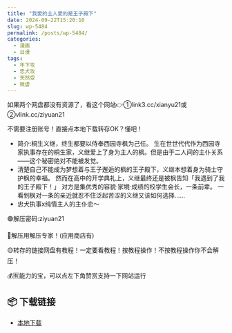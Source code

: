 ```yaml
---
title: "我愛的主人愛的是王子殿下"
date: 2024-09-22T15:20:10
slug: wp-5484
permalink: /posts/wp-5484/
categories:
  - 漫画
  - 日漫
tags:
  - 年下攻
  - 忠犬攻
  - 天然受
  - 微虐
---
```


如果两个网盘都没有资源了，看这个网站👉①link3.cc/xianyu21或②vlink.cc/ziyuan21

不需要注册账号！直接点本地下载转存OK？懂吧！

*   简介:桐生义继，终生都要以侍奉西园寺枫为己任。 生在世世代代作为西园寺家执事存在的桐生家，义继爱上了身为主人的枫。但是由于二人间的主仆关系——这个秘密绝对不能被发觉。
*   清楚自己不能成为梦想着与王子邂逅的枫的王子殿下，义继本想着身为骑士守护枫的幸福。 然而在高中的开学典礼上，义继最终还是被枫告知「我遇到了我的王子殿下！」 对方是集优秀的容貌·家境·成绩的校学生会长，一条前辈。 一看到枫对一条的亲近就忍不住泛起苦涩的义继又该如何选择……
*   忠犬执事x纯情主人的主仆恋～

🟢解压密码:ziyuan21

🔵解压用解压专家！(应用商店有)

🟡转存的链接网盘有教程！一定要看教程！按教程操作！不按教程操作你不会解压！

💰🈶能力的宝，可以点左下角赞赏支持一下网站运行

## 📦 下载链接
- [本地下载](https://blziyuan21.com/pay-download/5484?key=24224dda26&down_id=0)

